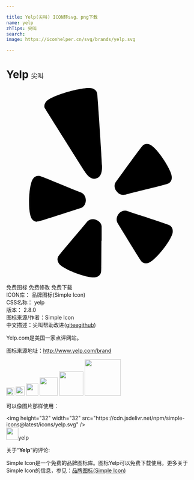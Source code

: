 ```yaml
---

title: Yelp(尖叫) ICON转svg、png下载
name: yelp
zhTips: 尖叫
search: 
image: https://iconhelper.cn/svg/brands/yelp.svg

---
```


# Yelp  <small style="font-size: 60%;font-weight: 100">尖叫</small>

<div id="svg" class="svg-wrap">
<svg role="img" viewBox="0 0 24 24" xmlns="http://www.w3.org/2000/svg"><title>Yelp icon</title><path d="M21.111 18.226c-.141.969-2.119 3.483-3.029 3.847-.311.124-.611.094-.85-.09-.154-.12-.314-.365-2.447-3.827l-.633-1.032c-.244-.37-.199-.857.104-1.229.297-.359.732-.494 1.111-.35.02.012 1.596.531 1.596.531 3.588 1.179 3.705 1.224 3.857 1.338.227.186.332.475.285.813h.006zm-7.191-5.267c-.254-.386-.25-.841.012-1.155l.998-1.359c2.189-2.984 2.311-3.141 2.459-3.245.256-.171.57-.179.871-.032.869.422 2.623 3.029 2.729 4.029v.034c.029.341-.105.618-.346.784-.164.105-.314.166-4.393 1.156-.645.164-1.004.254-1.215.329l.029-.03c-.404.12-.854-.074-1.109-.479l-.035-.032zm-2.504-1.546c-.195.061-.789.245-1.519-.938 0 0-4.931-7.759-5.047-7.998-.07-.27.015-.574.255-.82.734-.761 4.717-1.875 5.76-1.621.34.088.574.301.656.604.06.335.545 7.536.615 9.149.066 1.38-.525 1.565-.72 1.624zm.651 7.893c-.011 3.774-.019 3.9-.081 4.079-.105.281-.346.469-.681.53-.96.164-3.967-.946-4.594-1.69-.12-.164-.195-.328-.21-.493-.016-.12 0-.24.045-.346.075-.195.18-.345 2.88-3.51l.794-.944c.271-.345.75-.45 1.199-.271.436.165.706.54.676.945v1.68l-.028.02zm-8.183-2.414c-.295-.01-.56-.187-.715-.48-.111-.215-.189-.57-.238-1.002-.137-1.301.029-3.264.419-3.887.183-.285.45-.436.745-.426.195 0 .369.061 4.229 1.65l1.13.449c.404.15.654.57.63 1.051-.03.465-.298.824-.694.93l-1.605.51c-3.59 1.155-3.709 1.185-3.898 1.17l-.003.035zm14.977 7.105h-.004l-.005.003.009-.003z"/></svg>
</div>
<detail full-name='yelp'></detail>

<div class="detail-page">
<p>
<span><span class="badge-success badge">免费图标</span> <span class="badge-success badge">免费修改</span>  <span class="badge-success badge">免费下载</span> </span>
<br/>
<span>
ICON库：
<span class="badge-secondary badge">品牌图标(Simple Icon)</span> 
</span>
<br/>
<span>
CSS名称：
<span class="badge-secondary badge">yelp</span> 
</span>

<br/>
<span>
版本：
<span class="badge-secondary badge">2.8.0</span> 
</span>
<br/>
<span>图标来源/作者：<span class="badge-light badge">Simple Icon</span></span> 
<br/>
<span class="zh-detail">中文描述：<span class="badge-primary badge">尖叫</span><span class="help-link"><span>帮助改进</span>(<a href="https://gitee.com/liuwave/icon-helper/edit/master/json/brands/yelp.json" target="_blank" rel="noopener noreferrer">gitee</a><a href="https://github.com/liuwave/icon-helper/edit/master/json/brands/yelp.json" target="_blank" rel="noopener noreferrer">github</a></span>)</span><br/>
</p>
</div><div class="description description alert alert-light"><p>Yelp.com是美国一家点评网站。</p><p>图标来源地址：<a href="http://www.yelp.com/brand" target="_blank" rel="noopener noreferrer">http://www.yelp.com/brand</a></p></div>
<div class="alert alert-dark">
<img height="21" width="21" src="https://cdn.jsdelivr.net/npm/simple-icons@latest/icons/yelp.svg" />
<img height="24" width="24" src="https://cdn.jsdelivr.net/npm/simple-icons@latest/icons/yelp.svg" />
<img height="32" width="32" src="https://cdn.jsdelivr.net/npm/simple-icons@latest/icons/yelp.svg" />
<img height="48" width="48" src="https://cdn.jsdelivr.net/npm/simple-icons@latest/icons/yelp.svg" />
<img height="64" width="64" src="https://cdn.jsdelivr.net/npm/simple-icons@latest/icons/yelp.svg" />
<img height="96" width="96" src="https://cdn.jsdelivr.net/npm/simple-icons@latest/icons/yelp.svg" />

</div>
<div>
  <p>可以像图片那样使用：    
  </p>
  <div class="alert alert-primary" style="font-size: 14px">
    &lt;img height="32" width="32" src="https://cdn.jsdelivr.net/npm/simple-icons@latest/icons/yelp.svg" /&gt;
    <copy-btn content='<img height="32" width="32" src="https://cdn.jsdelivr.net/npm/simple-icons@latest/icons/yelp.svg" />'></copy-btn>
  </div>
  <div class="alert alert-secondary">
    <img height="32" width="32" src="https://cdn.jsdelivr.net/npm/simple-icons@latest/icons/yelp.svg" />yelp
    <copy-btn content="yelp" btn-title="复制图标名称"></copy-btn>
  </div>
</div>
<div class="icon-detail__container">
<p>关于“<b>Yelp</b>”的评论:</p>
</div>
<Vssue title="关于“Yelp”的评论" />
<div><p>Simple Icon是一个免费的品牌图标库。图标Yelp可以免费下载使用。更多关于  Simple Icon的信息，参见：<a target="_blank" href="https://iconhelper.cn/brands.html">品牌图标(Simple Icon)</a>
</p></div>

